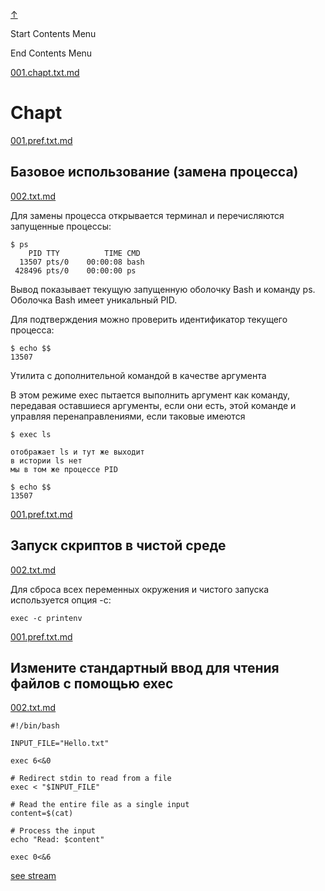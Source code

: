 
<!-- [[__TOC_]] -->

<a name=top></a>
<a class=top-link hide href=#top>↑</a>

Start Contents Menu

<!-- TOC tocDepth:1..6 chapterDepth:1..6 -->

<!-- /TOC -->

End Contents Menu

<!--
CMND: ufl_stl0 9 /home/st/REPOBARE/_repo/NBash/.arb/util.ax/exec.ram/.grot/opus.d/one.d/.ins_dr/001.rcm.d/cnx.d /home/st/REPOBARE/_repo/NBash/.arb/util.ax/exec.ram/.grot/opus.d/one.d/.ins_dr/001.rcm.d/res.md 2

PPWD: /home/st/REPOBARE/_repo/NBash/.arb/util.ax/exec.ram/.grot/opus.d/one.d

FLOW: /home/st/REPOBARE/_repo/sta/.d/.st_rc_d.data.d/ufl_stl0/.flow.d/009_dr2m

DATE: 1731519153_14112024003233

DATX: 1731519153
-->


[001.chapt.txt.md](/REPOBARE/_repo/NBash/.arb/util.ax/exec.ram/.grot/opus.d/one.d/.ins_dr/001.rcm.d/cnx.d/001.chapt.txt.md)



# Chapt
    

[001.pref.txt.md](/REPOBARE/_repo/NBash/.arb/util.ax/exec.ram/.grot/opus.d/one.d/.ins_dr/001.rcm.d/cnx.d/002.exa.d/001.pref.txt.md)



## Базовое использование (замена процесса)

    

[002.txt.md](/REPOBARE/_repo/NBash/.arb/util.ax/exec.ram/.grot/opus.d/one.d/.ins_dr/001.rcm.d/cnx.d/002.exa.d/002.txt.md)




Для замены процесса открывается терминал и перечисляются запущенные процессы:

```
$ ps
    PID TTY          TIME CMD
  13507 pts/0    00:00:08 bash
 428496 pts/0    00:00:00 ps

```

Вывод показывает текущую запущенную оболочку Bash и команду ps. Оболочка Bash имеет уникальный PID.

Для подтверждения можно проверить идентификатор текущего процесса:

```
$ echo $$
13507
``````

Утилита с дополнительной командой в качестве аргумента

В этом режиме exec пытается выполнить аргумент как команду, передавая оставшиеся аргументы, если они есть, этой команде и управляя перенаправлениями, если таковые имеются

    $ exec ls

    отображает ls и тут же выходит
    в истории ls нет
    мы в том же процессе PID

    $ echo $$
    13507


<!-- [see simbol_class](/REPOBARE/_repo/NBash/.arb/info.ax/symbol_class.ram/.grot/exam.man) -->
<!-- [see pipe_input](/REPOBARE/_repo/NBash/.arb/info.ax/pipe_input.ram/.grot/exam.man) -->
<!-- [see stream](/REPOBARE/_repo/NBash/.arb/info.ax/stream.ram/.grot/exam.man) -->

[001.pref.txt.md](/REPOBARE/_repo/NBash/.arb/util.ax/exec.ram/.grot/opus.d/one.d/.ins_dr/001.rcm.d/cnx.d/003.exa.d/001.pref.txt.md)



## Запуск скриптов в чистой среде

    

[002.txt.md](/REPOBARE/_repo/NBash/.arb/util.ax/exec.ram/.grot/opus.d/one.d/.ins_dr/001.rcm.d/cnx.d/003.exa.d/002.txt.md)



Для сброса всех переменных окружения и чистого запуска используется опция -c:

    exec -c printenv

<!-- [see simbol_class](/REPOBARE/_repo/NBash/.arb/info.ax/symbol_class.ram/.grot/exam.man) -->
<!-- [see pipe_input](/REPOBARE/_repo/NBash/.arb/info.ax/pipe_input.ram/.grot/exam.man) -->
<!-- [see stream](/REPOBARE/_repo/NBash/.arb/info.ax/stream.ram/.grot/exam.man) -->

[001.pref.txt.md](/REPOBARE/_repo/NBash/.arb/util.ax/exec.ram/.grot/opus.d/one.d/.ins_dr/001.rcm.d/cnx.d/004.exa.d/001.pref.txt.md)



## Измените стандартный ввод для чтения файлов с помощью exec

    

[002.txt.md](/REPOBARE/_repo/NBash/.arb/util.ax/exec.ram/.grot/opus.d/one.d/.ins_dr/001.rcm.d/cnx.d/004.exa.d/002.txt.md)



```
#!/bin/bash

INPUT_FILE="Hello.txt"

exec 6<&0

# Redirect stdin to read from a file
exec < "$INPUT_FILE"

# Read the entire file as a single input
content=$(cat)

# Process the input
echo "Read: $content"

exec 0<&6

```

<!-- [see simbol_class](/REPOBARE/_repo/NBash/.arb/info.ax/symbol_class.ram/.grot/exam.man) -->
<!-- [see pipe_input](/REPOBARE/_repo/NBash/.arb/info.ax/pipe_input.ram/.grot/exam.man) -->
[see stream](/REPOBARE/_repo/NBash/.arb/info.ax/stream.ram/.grot/exam.man)



